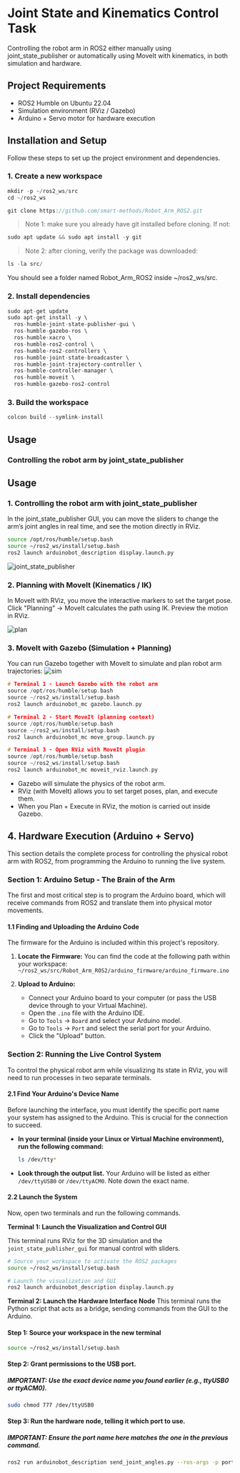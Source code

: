 # Joint State and Kinematics Control Task

Controlling the robot arm in ROS2 either manually using joint_state_publisher or automatically using MoveIt with kinematics, in both simulation and hardware.

## Project Requirements

- ROS2 Humble on Ubuntu 22.04
- Simulation environment (RViz / Gazebo)
- Arduino + Servo motor for hardware execution

## Installation and Setup
Follow these steps to set up the project environment and dependencies.

### 1. Create a new workspace
```cpp
mkdir -p ~/ros2_ws/src
cd ~/ros2_ws
```

```cpp
git clone https://github.com/smart-methods/Robot_Arm_ROS2.git
```
> Note 1: make sure you already have git installed before cloning. If not:
```cpp
sudo apt update && sudo apt install -y git
```
> Note 2: after cloning, verify the package was downloaded:
```cpp
ls -la src/
```
You should see a folder named Robot_Arm_ROS2 inside ~/ros2_ws/src.

### 2. Install dependencies
```cpp
sudo apt-get update
sudo apt-get install -y \
  ros-humble-joint-state-publisher-gui \
  ros-humble-gazebo-ros \
  ros-humble-xacro \
  ros-humble-ros2-control \
  ros-humble-ros2-controllers \
  ros-humble-joint-state-broadcaster \
  ros-humble-joint-trajectory-controller \
  ros-humble-controller-manager \
  ros-humble-moveit \
  ros-humble-gazebo-ros2-control
```

### 3. Build the workspace
```cpp
colcon build --symlink-install
```

## Usage
### Controlling the robot arm by joint_state_publisher
## Usage

### 1. Controlling the robot arm with joint_state_publisher
In the joint_state_publisher GUI, you can move the sliders to change the arm’s joint angles in real time, and see the motion directly in RViz.

```bash
source /opt/ros/humble/setup.bash
source ~/ros2_ws/install/setup.bash
ros2 launch arduinobot_description display.launch.py
```
![joint_state_publisher](joint_state_publisher.jpg)


### 2. Planning with MoveIt (Kinematics / IK)
In MoveIt with RViz, you move the interactive markers to set the target pose.
Click "Planning" → MoveIt calculates the path using IK.
Preview the motion in RViz.

![plan](plan.gif)

### 3. MoveIt with Gazebo (Simulation + Planning)
You can run Gazebo together with MoveIt to simulate and plan robot arm trajectories:
![sim](sim.gif)

```cpp
# Terminal 1 - Launch Gazebo with the robot arm
source /opt/ros/humble/setup.bash
source ~/ros2_ws/install/setup.bash
ros2 launch arduinobot_mc gazebo.launch.py
```

```cpp
# Terminal 2 - Start MoveIt (planning context)
source /opt/ros/humble/setup.bash
source ~/ros2_ws/install/setup.bash
ros2 launch arduinobot_mc move_group.launch.py
```

```cpp
# Terminal 3 - Open RViz with MoveIt plugin
source /opt/ros/humble/setup.bash
source ~/ros2_ws/install/setup.bash
ros2 launch arduinobot_mc moveit_rviz.launch.py
```
- Gazebo will simulate the physics of the robot arm.
- RViz (with MoveIt) allows you to set target poses, plan, and execute them.
- When you Plan + Execute in RViz, the motion is carried out inside Gazebo.


## 4. Hardware Execution (Arduino + Servo)
This section details the complete process for controlling the physical robot arm with ROS2, from programming the Arduino to running the live system.

### Section 1: Arduino Setup - The Brain of the Arm

The first and most critical step is to program the Arduino board, which will receive commands from ROS2 and translate them into physical motor movements.

#### 1.1 Finding and Uploading the Arduino Code

The firmware for the Arduino is included within this project's repository.

1.  **Locate the Firmware:** You can find the code at the following path within your workspace:
    `~/ros2_ws/src/Robot_Arm_ROS2/arduino_firmware/arduino_firmware.ino`

2.  **Upload to Arduino:**
    *   Connect your Arduino board to your computer (or pass the USB device through to your Virtual Machine).
    *   Open the `.ino` file with the Arduino IDE.
    *   Go to `Tools` -> `Board` and select your Arduino model.
    *   Go to `Tools` -> `Port` and select the serial port for your Arduino.
    *   Click the "Upload" button.



### Section 2: Running the Live Control System

To control the physical robot arm while visualizing its state in RViz, you will need to run processes in two separate terminals.

#### 2.1 Find Your Arduino's Device Name

Before launching the interface, you must identify the specific port name your system has assigned to the Arduino. This is crucial for the connection to succeed.

*   **In your terminal (inside your Linux or Virtual Machine environment), run the following command:**
    ```bash
    ls /dev/tty*
    ```
*   **Look through the output list.** Your Arduino will be listed as either `/dev/ttyUSB0` or `/dev/ttyACM0`. Note down the exact name.

#### 2.2 Launch the System

Now, open two terminals and run the following commands.

**Terminal 1: Launch the Visualization and Control GUI**

This terminal runs RViz for the 3D simulation and the `joint_state_publisher_gui` for manual control with sliders.

```bash
# Source your workspace to activate the ROS2 packages
source ~/ros2_ws/install/setup.bash

# Launch the visualization and GUI
ros2 launch arduinobot_description display.launch.py
```
**Terminal 2: Launch the Hardware Interface Node**
This terminal runs the Python script that acts as a bridge, sending commands from the GUI to the Arduino.
#### Step 1: Source your workspace in the new terminal
```bash
source ~/ros2_ws/install/setup.bash
```
#### Step 2: Grant permissions to the USB port. 
##### IMPORTANT: Use the exact device name you found earlier (e.g., ttyUSB0 or ttyACM0).
```bash
sudo chmod 777 /dev/ttyUSB0
```
#### Step 3: Run the hardware node, telling it which port to use.
##### IMPORTANT: Ensure the port name here matches the one in the previous command.
```bash
ros2 run arduinobot_description send_joint_angles.py --ros-args -p port:=/dev/ttyUSB0
```
